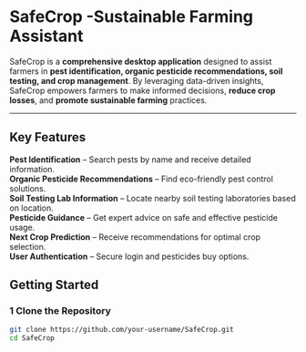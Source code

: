 #  SafeCrop -Sustainable Farming Assistant 

SafeCrop is a **comprehensive desktop application** designed to assist farmers in **pest identification, organic pesticide recommendations, soil testing, and crop management**. By leveraging data-driven insights, SafeCrop empowers farmers to make informed decisions, **reduce crop losses**, and **promote sustainable farming** practices.  

---

##  Key Features  

 **Pest Identification** – Search pests by name and receive detailed information.  
 **Organic Pesticide Recommendations** – Find eco-friendly pest control solutions.   
 **Soil Testing Lab Information** – Locate nearby soil testing laboratories based on location.  
 **Pesticide Guidance** – Get expert advice on safe and effective pesticide usage.  
 **Next Crop Prediction** – Receive recommendations for optimal crop selection.  
 **User Authentication** – Secure login and pesticides buy options.     

##  Getting Started  

### 1️ Clone the Repository  
```sh
git clone https://github.com/your-username/SafeCrop.git
cd SafeCrop
